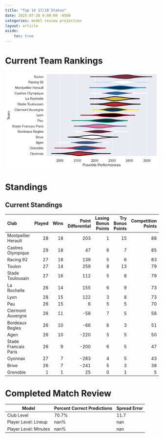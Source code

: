 ```yaml
---  
title: "Top 14 17/18 Status"  
date: 2025-07-28 6:00:00 -0500  
categories: model review projection  
layout: article  
aside:  
    toc: true  
---
```

# Current Team Rankings


![Club Rankings](plots/rankings_Top_14_1718.png)
# Standings

## Current Standings


| Club                 |   Played |   Wins |   Point Differential |   Losing Bonus Points |   Try Bonus Points |   Competition Points |
|:---------------------|---------:|-------:|---------------------:|----------------------:|-------------------:|---------------------:|
| Montpellier Herault  |       28 |     18 |                  203 |                     1 |                 15 |                   88 |
| Castres Olympique    |       29 |     18 |                   47 |                     6 |                  7 |                   85 |
| Racing 92            |       27 |     18 |                  139 |                     5 |                  6 |                   83 |
| Toulon               |       27 |     14 |                  259 |                     8 |                 13 |                   79 |
| Stade Toulousain     |       27 |     16 |                  112 |                     5 |                  8 |                   79 |
| La Rochelle          |       26 |     14 |                  155 |                     6 |                  9 |                   73 |
| Lyon                 |       28 |     15 |                  122 |                     3 |                  8 |                   73 |
| Pau                  |       26 |     15 |                    6 |                     5 |                  5 |                   70 |
| Clermont Auvergne    |       26 |     11 |                  -58 |                     7 |                  5 |                   58 |
| Bordeaux Begles      |       26 |     10 |                  -66 |                     6 |                  3 |                   51 |
| Agen                 |       26 |     10 |                 -220 |                     5 |                  5 |                   50 |
| Stade Francais Paris |       26 |      9 |                 -200 |                     6 |                  5 |                   47 |
| Oyonnax              |       27 |      7 |                 -283 |                     4 |                  5 |                   43 |
| Brive                |       26 |      7 |                 -241 |                     5 |                  3 |                   38 |
| Grenoble             |        1 |      1 |                   25 |                     0 |                  1 |                    5 |



# Completed Match Review


| Model | Percent Correct Predictions | Spread Error |
| ------ | ------ | ------ |
| Club Level | 70.7% | 11.7 |
| Player Level: Lineup | nan% | nan |
| Player Level: Minutes | nan% | nan |

